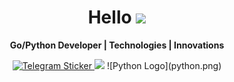 <h1 align="center">Hello <img src="https://github.com/blackcater/blackcater/raw/main/images/Hi.gif" height="32"/></h1>
<p align="center">
  <strong>Go/Python Developer | Technologies | Innovations</strong><br>
</p>

<p align="center">
  <a href="https://telegram.me/rasalghouI">
    <img src="https://freelogopng.com/images/all_img/1683044996telegram-logo-png.png" alt="Telegram Sticker" width="100px">
  </a>
  <img src="https://go.dev/blog/go-brand/Go-Logo/PNG/Go-Logo_White.png" width="150px">
  ![Python Logo](python.png)
</p>
